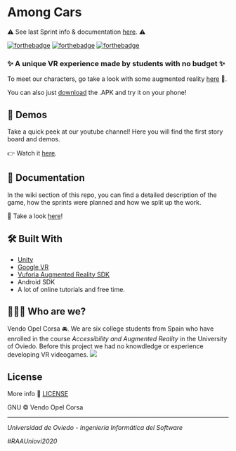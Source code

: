 # Among Cars

⚠️ See last Sprint info & documentation <a href="https://github.com/VendoOpelCorsa/AmongCars/wiki/Sprint-3---Game-Prototype">here</a>. ⚠️

[![forthebadge](http://forthebadge.com/images/badges/built-with-love.svg)](http://forthebadge.com) 
[![forthebadge](https://forthebadge.com/images/badges/makes-people-smile.svg)](https://forthebadge.com)
[![forthebadge](https://forthebadge.com/images/badges/powered-by-coffee.svg)](https://forthebadge.com)

### ✨ A unique VR experience made by students with no budget ✨ 

To meet our characters, go take a look with some augmented reality <a href="https://github.com/VendoOpelCorsa/PersonajesRA">here</a> 💖.

You can also just <a href="https://github.com/VendoOpelCorsa/AmongCarsCharacters/releases/tag/2">download</a> the .APK and try it on your phone! 

## 🎥 Demos

Take a quick peek at our youtube channel! Here you will find the first story board and demos. 

👉 Watch it <a href="https://www.youtube.com/channel/UCkKIEmJHjTzRauJdiAD_7og">here</a>.

## 📝 Documentation

In the wiki section of this repo, you can find a detailed description of the game, how the sprints were planned and how we split up the work. 

👀 Take a look <a href="https://github.com/VendoOpelCorsa/AmongCars/wiki">here</a>!

## 🛠️ Built With

* <a href="https://unity.com/es">Unity</a>
* <a href="https://arvr.google.com">Google VR</a> 
* <a href="https://developer.vuforia.com">Vuforia Augmented Reality SDK</a>
* Android SDK
* A lot of online tutorials and free time. 

## 👩🏻‍💻 Who are we? 

Vendo Opel Corsa 🚘. We are six college students from Spain who have enrolled in the course _Accessibility and Augmented Reality_ in the University of Oviedo. Before this project we had no knowdledge or experience developing VR videogames. 
<a href="https://github.com/VendoOpelCorsa/AmongCars/graphs/contributors">
<img src="https://contributors-img.web.app/image?repo=VendoOpelCorsa/AmongCars" />
</a>

## License

More info 📃 <a href="https://github.com/VendoOpelCorsa/AmongCars/blob/master/LICENSE">LICENSE</a>

GNU © Vendo Opel Corsa 

-------------------------------------------------------------------
_Universidad de Oviedo - Ingeniería Informática del Software_

_#RAAUniovi2020_

